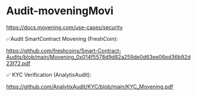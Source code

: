 # Audit-moveningMovi


https://docs.movening.com/use-cases/security


✅Audit SmartContract Movening (FreshCoin):

https://github.com/freshcoins/Smart-Contract-Audits/blob/main/Movening_0x014f5578d9d82a259de0d63ee06ed36b92d23f72.pdf




✅ KYC Verification (AnalytixAudit):


https://github.com/AnalytixAudit/KYC/blob/main/KYC_Movening.pdf
